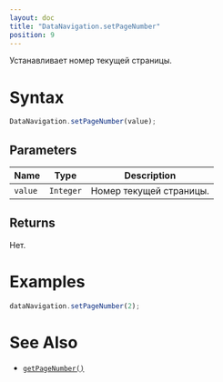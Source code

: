 ```yaml
---
layout: doc
title: "DataNavigation.setPageNumber"
position: 9
---
```


Устанавливает номер текущей страницы.

# Syntax

```js
DataNavigation.setPageNumber(value);
```

## Parameters

|Name|Type|Description|
|----|----------|---------|
|`value`|`Integer`|Номер текущей страницы.|

## Returns

Нет.

# Examples

```js
dataNavigation.setPageNumber(2);
```

# See Also

* [`getPageNumber()`](../DataNavigation.getPageNumber/)
